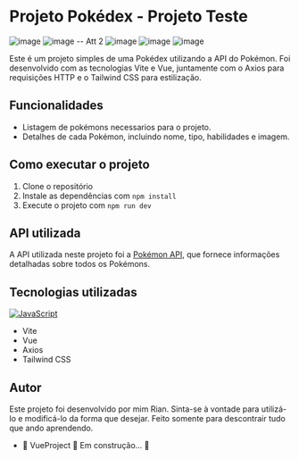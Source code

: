 # Projeto Pokédex - **Projeto Teste**

 ![image](https://github.com/rianjsp/Pokemons_api/assets/116752833/6d31cd07-0593-4452-bc36-c3a9c051ea33)
 ![image](https://github.com/rianjsp/Pokemons_api/assets/116752833/b2a0523c-657d-48d9-898f-f9999e3defc9)
-- Att 2
 ![image](https://github.com/rianjsp/Pokemons_api_v2/assets/116752833/6400d3bc-a424-401d-8d8a-3763caeef0b2)
 ![image](https://github.com/rianjsp/Pokemons_api_v2/assets/116752833/e7525a7c-986c-4590-a1fa-14816ef9c9bb)
 ![image](https://github.com/rianjsp/Pokemons_api_v2/assets/116752833/0a97390f-9360-45ad-9d9a-56e2235a0f33)


Este é um projeto simples de uma Pokédex utilizando a API do Pokémon. Foi desenvolvido com as tecnologias Vite e Vue, juntamente com o Axios para requisições HTTP e o Tailwind CSS para estilização.

## Funcionalidades

- Listagem de pokémons necessarios para o projeto.
- Detalhes de cada Pokémon, incluindo nome, tipo, habilidades e imagem.

## Como executar o projeto

1. Clone o repositório
2. Instale as dependências com `npm install`
3. Execute o projeto com `npm run dev`

## API utilizada

A API utilizada neste projeto foi a [Pokémon API](https://pokeapi.co/), que fornece informações detalhadas sobre todos os Pokémons.

## Tecnologias utilizadas 
[![JavaScript](https://img.shields.io/badge/Javascript-yellow?logo=javascript&labelColor=black)](https://www.javascript.com/)

- Vite
- Vue
- Axios
- Tailwind CSS




## Autor

Este projeto foi desenvolvido por mim Rian. Sinta-se à vontade para utilizá-lo e modificá-lo da forma que desejar. Feito somente para descontrair tudo que ando aprendendo.

 - 🚧  VueProject 🚀 Em construção...  🚧
